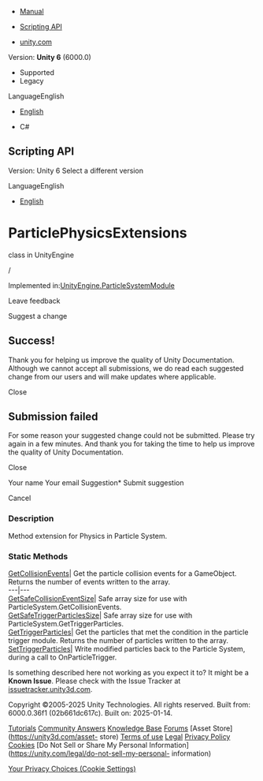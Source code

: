[ ]()

  * [Manual](../Manual/index.html)
  * [Scripting API](../ScriptReference/index.html)

  * [unity.com](https://unity.com/)

Version: **Unity 6** (6000.0)

  * Supported
  * Legacy

LanguageEnglish

  * [English]()

  * C#

[ ](https://docs.unity3d.com)

## Scripting API

Version: Unity 6 Select a different version

LanguageEnglish

  * [English]()

# ParticlePhysicsExtensions

class in UnityEngine

/

Implemented
in:[UnityEngine.ParticleSystemModule](UnityEngine.ParticleSystemModule.html)

Leave feedback

Suggest a change

## Success!

Thank you for helping us improve the quality of Unity Documentation. Although
we cannot accept all submissions, we do read each suggested change from our
users and will make updates where applicable.

Close

## Submission failed

For some reason your suggested change could not be submitted. Please <a>try
again</a> in a few minutes. And thank you for taking the time to help us
improve the quality of Unity Documentation.

Close

Your name Your email Suggestion* Submit suggestion

Cancel

[ ]()

### Description

Method extension for Physics in Particle System.

### Static Methods

[GetCollisionEvents](ParticlePhysicsExtensions.GetCollisionEvents.html)| Get
the particle collision events for a GameObject. Returns the number of events
written to the array.  
---|---  
[GetSafeCollisionEventSize](ParticlePhysicsExtensions.GetSafeCollisionEventSize.html)|
Safe array size for use with ParticleSystem.GetCollisionEvents.  
[GetSafeTriggerParticlesSize](ParticlePhysicsExtensions.GetSafeTriggerParticlesSize.html)|
Safe array size for use with ParticleSystem.GetTriggerParticles.  
[GetTriggerParticles](ParticlePhysicsExtensions.GetTriggerParticles.html)| Get
the particles that met the condition in the particle trigger module. Returns
the number of particles written to the array.  
[SetTriggerParticles](ParticlePhysicsExtensions.SetTriggerParticles.html)|
Write modified particles back to the Particle System, during a call to
OnParticleTrigger.  
  
Is something described here not working as you expect it to? It might be a
**Known Issue**. Please check with the Issue Tracker at
[issuetracker.unity3d.com](https://issuetracker.unity3d.com).

Copyright ©2005-2025 Unity Technologies. All rights reserved. Built from:
6000.0.36f1 (02b661dc617c). Built on: 2025-01-14.

[Tutorials](https://unity3d.com/learn) [Community
Answers](https://answers.unity3d.com) [Knowledge
Base](https://support.unity3d.com/hc/en-us)
[Forums](https://forum.unity3d.com) [Asset Store](https://unity3d.com/asset-
store) [Terms of use](https://docs.unity3d.com/Manual/TermsOfUse.html)
[Legal](https://unity.com/legal) [Privacy
Policy](https://unity.com/legal/privacy-policy)
[Cookies](https://unity.com/legal/cookie-policy) [Do Not Sell or Share My
Personal Information](https://unity.com/legal/do-not-sell-my-personal-
information)

[Your Privacy Choices (Cookie Settings)](javascript:void\(0\);)


